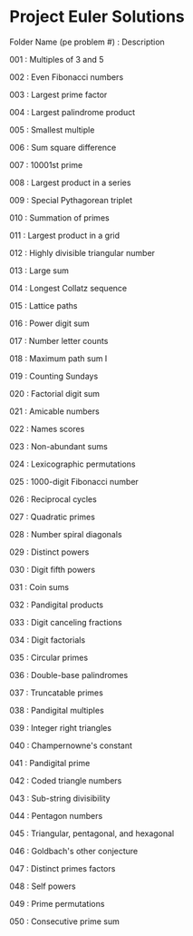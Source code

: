 #	Project Euler Solutions

Folder Name (pe problem #)	:	Description

001	:	Multiples of 3 and 5

002	:	Even Fibonacci numbers

003	:	Largest prime factor

004	:	Largest palindrome product

005	:	Smallest multiple

006	:	Sum square difference

007	:	10001st prime

008	:	Largest product in a series

009	:	Special Pythagorean triplet

010	:	Summation of primes

011	:	Largest product in a grid

012	:	Highly divisible triangular number 

013	:	Large sum

014	:	Longest Collatz sequence

015	:	Lattice paths

016	:	Power digit sum

017	:	Number letter counts

018	:	Maximum path sum I

019	:	Counting Sundays

020	:	Factorial digit sum

021	:	Amicable numbers

022	:	Names scores

023	:	Non-abundant sums

024	:	Lexicographic permutations

025	:	1000-digit Fibonacci number

026	:	Reciprocal cycles

027	:	Quadratic primes

028	:	Number spiral diagonals

029	:	Distinct powers

030	:	Digit fifth powers

031	:	Coin sums

032	:	Pandigital products

033	:	Digit canceling fractions

034	:	Digit factorials

035	:	Circular primes

036	:	Double-base palindromes

037	:	Truncatable primes

038	:	Pandigital multiples

039	:	Integer right triangles

040	:	Champernowne's constant

041	:	Pandigital prime

042	:	Coded triangle numbers

043	:	Sub-string divisibility

044	:	Pentagon numbers

045	:	Triangular, pentagonal, and hexagonal

046	:	Goldbach's other conjecture

047	:	Distinct primes factors

048	:	Self powers

049	:	Prime permutations

050	:	Consecutive prime sum

